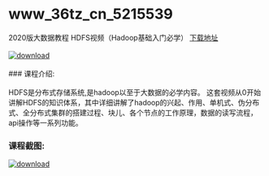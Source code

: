 # www_36tz_cn_5215539
2020版大数据教程 HDFS视频（Hadoop基础入门必学）
[下载地址](http://www.36tz.cn/article/5215539 "下载地址")
<br/></br>[![download](http://36tz.cn/muke_img/2020_10_2-11.png "下载地址")](http://www.36tz.cn/article/5215539 "下载地址")
<br/></br>### 课程介绍:<br/></br>HDFS是分布式存储系统,是hadoop以至于大数据的必学内容。
这套视频从0开始讲解HDFS的知识体系，其中详细讲解了hadoop的兴起、作用、单机式、伪分布式、全分布式集群的搭建过程、块儿、各个节点的工作原理，数据的读写流程，api操作等一系列功能。

### 课程截图:
[![download](http://36tz.cn/muke_img/2020_10_1-13.png "下载地址")](http://www.36tz.cn/article/5215539 "下载地址")
